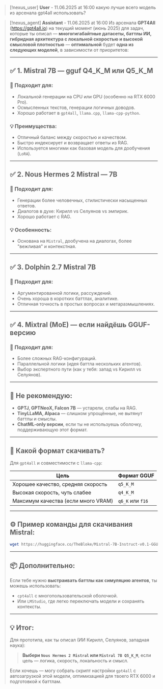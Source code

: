 >[!nexus_user] **User** - 11.06.2025 at 16:00
> какую лучше всего модель из арсенала gpt4all использовать?
<!-- UID: 9def0354-279e-4c6f-883b-cd998a459062 -->




>[!nexus_agent] **Assistant** - 11.06.2025 at 16:00
> Из арсенала **GPT4All** (https://gpt4all.io) на текущий момент (июнь 2025) для задач, которые ты описал — **многогигабайтные датасеты, баттлы ИИ, гибридная архитектура с локальной скоростью и высокой смысловой плотностью** — **оптимальной** будет **одна из следующих моделей**, в зависимости от приоритетов:
> 
> ---
> 
> ## ✅ **1. Mistral 7B — gguf Q4_K_M или Q5_K_M**
> ### 📌 Подходит для:
> - Локальной генерации на CPU или GPU (особенно на RTX 6000 Pro).
> - Осмысленных текстов, генерации логичных доводов.
> - Хорошо работает в `gpt4all`, `llama.cpp`, `llama-cpp-python`.
> 
> ### 💡 Преимущества:
> - Отличный баланс между скоростью и качеством.
> - Быстро индексирует и возвращает ответы из RAG.
> - Используется многими как базовая модель для дообучения (`LoRA`).
> 
> ---
> 
> ## ✅ **2. Nous Hermes 2 Mistral — 7B**
> ### 📌 Подходит для:
> - Генерации более человечных, стилистически насыщенных ответов.
> - Диалогов в духе: Кирилл vs Селуянов vs эмпирик.
> - Хорошо работает с RAG.
> 
> ### 💡 Особенность:
> - Основана на `Mistral`, дообучена на диалогах, более "вежливая" и контекстная.
> 
> ---
> 
> ## ✅ **3. Dolphin 2.7 Mistral 7B**
> ### 📌 Подходит для:
> - Аргументированной логики, рассуждений.
> - Очень хороша в коротких баттлах, аналитике.
> - Отличная точность в простых вопросах и метаразмышлениях.
> 
> ---
> 
> ## ✅ **4. Mixtral (MoE) — если найдёшь GGUF-версию**
> ### 📌 Подходит для:
> - Более сложных RAG-конфигураций.
> - Параллельной логики (идея баттла нескольких агентов).
> - Выбор экспертного пути (как у тебя: запад vs Кирилл vs Селуянов).
> 
> ---
> 
> ## 🚫 **Не рекомендую:**
> - **GPTJ, GPTNeoX, Falcon 7B** — устарели, слабы на RAG.
> - **TinyLLaMA, Alpaca** — слишком упрощённые, не вытянут баттлы и смыслы.
> - **ChatML-only версии**, если ты не используешь оболочку, поддерживающую этот формат.
> 
> ---
> 
> ## 🔧 Какой формат скачивать?
> Для `gpt4all` и совместимости с `llama-cpp`:
> 
> | Цель | Формат GGUF |
> |------|-------------|
> | Хорошее качество, средняя скорость | `q5_K_M` |
> | Высокая скорость, чуть слабее | `q4_K_M` |
> | Максимум качества (если много VRAM) | `q6_K` или `f16` |
> 
> ---
> 
> ## ⚙️ Пример команды для скачивания Mistral:
> ```bash
> wget https://huggingface.co/TheBloke/Mistral-7B-Instruct-v0.1-GGUF/resolve/main/mistral-7b-instruct-v0.1.Q5_K_M.gguf -O mistral.Q5_K_M.gguf
> ```
> 
> ---
> 
> ## 📦 Дополнительно:
> Если тебе нужно **выстраивать баттлы как симуляцию агентов**, ты можешь использовать:
> - `cpt4all` с многопользовательской оболочкой.
> - Или `LMStudio`, где легко переключать модели и сохранять контексты.
> 
> ---
> 
> ## 💡 Итог:
> Для прототипа, как ты описал (ИИ Кирилл, Селуянов, западная наука):
> > **Выбери `Nous Hermes 2 Mistral` или `Mistral 7B Q5_K_M`**, если цель — логика, скорость, локальность и смысл.
> 
> Если хочешь — могу собрать скрипт настройки `gpt4all` с автозагрузкой этой модели, оптимизацией для твоего RTX 6000 и подготовкой к баттлам.
<!-- UID: e067ac00-a7fe-4e8c-ab6f-8b17b93c7d9d -->